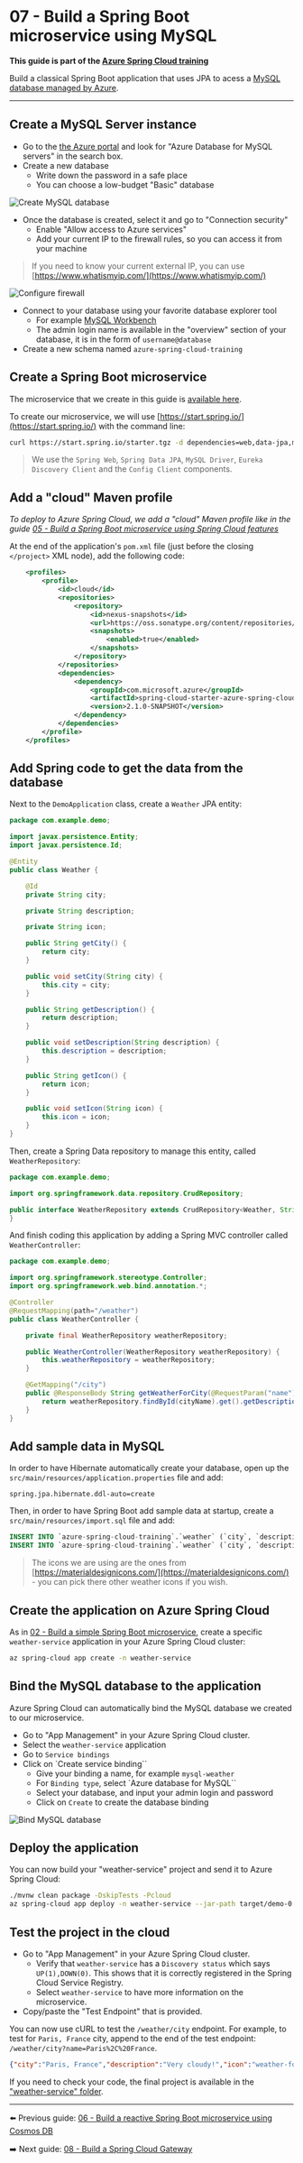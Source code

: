 # 07 - Build a Spring Boot microservice using MySQL

__This guide is part of the [Azure Spring Cloud training](../README.md)__

Build a classical Spring Boot application that uses JPA to acess a [MySQL database managed by Azure](https://docs.microsoft.com/en-us/azure/mysql/?WT.mc_id=azurespringcloud-github-judubois).

---

## Create a MySQL Server instance

- Go to the [the Azure portal](https://portal.azure.com/?WT.mc_id=azurespringcloud-github-judubois) and look for "Azure Database for MySQL servers" in the search box.
- Create a new database
  - Write down the password in a safe place
  - You can choose a low-budget "Basic" database

![Create MySQL database](media/01-create-mysql.png)

- Once the database is created, select it and go to "Connection security"
  - Enable "Allow access to Azure services"
  - Add your current IP to the firewall rules, so you can access it from your machine

> If you need to know your current external IP, you can use [https://www.whatismyip.com/](https://www.whatismyip.com/)

![Configure firewall](media/02-firewall.png)

- Connect to your database using your favorite database explorer tool
  - For example [MySQL Workbench](https://www.mysql.com/fr/products/workbench/)
  - The admin login name is available in the "overview" section of your database, it is in the form of `username@database`
- Create a new schema named `azure-spring-cloud-training`

## Create a Spring Boot microservice

The microservice that we create in this guide is [available here](weather-service/).

To create our microservice, we will use [https://start.spring.io/](https://start.spring.io/) with the command line:

```bash
curl https://start.spring.io/starter.tgz -d dependencies=web,data-jpa,mysql,cloud-eureka,cloud-config-client -d baseDir=weather-service -d bootVersion=2.1.9.RELEASE | tar -xzvf -
```

> We use the `Spring Web`, `Spring Data JPA`, `MySQL Driver`, `Eureka Discovery Client` and the `Config Client` components.

## Add a "cloud" Maven profile

*To deploy to Azure Spring Cloud, we add a "cloud" Maven profile like in the guide [05 - Build a Spring Boot microservice using Spring Cloud features](../05-build-a-spring-boot-microservice-using-spring-cloud-features/README.md)*

At the end of the application's `pom.xml` file (just before the closing `</project>` XML node), add the following code:

```xml
    <profiles>
        <profile>
            <id>cloud</id>
            <repositories>
                <repository>
                    <id>nexus-snapshots</id>
                    <url>https://oss.sonatype.org/content/repositories/snapshots/</url>
                    <snapshots>
                        <enabled>true</enabled>
                    </snapshots>
                </repository>
            </repositories>
            <dependencies>
                <dependency>
                    <groupId>com.microsoft.azure</groupId>
                    <artifactId>spring-cloud-starter-azure-spring-cloud-client</artifactId>
                    <version>2.1.0-SNAPSHOT</version>
                </dependency>
            </dependencies>
        </profile>
    </profiles>
```

## Add Spring code to get the data from the database

Next to the `DemoApplication` class, create a `Weather` JPA entity:

```java
package com.example.demo;

import javax.persistence.Entity;
import javax.persistence.Id;

@Entity
public class Weather {

    @Id
    private String city;

    private String description;

    private String icon;

    public String getCity() {
        return city;
    }

    public void setCity(String city) {
        this.city = city;
    }

    public String getDescription() {
        return description;
    }

    public void setDescription(String description) {
        this.description = description;
    }

    public String getIcon() {
        return icon;
    }

    public void setIcon(String icon) {
        this.icon = icon;
    }
}
```

Then, create a Spring Data repository to manage this entity, called `WeatherRepository`:

```java
package com.example.demo;

import org.springframework.data.repository.CrudRepository;

public interface WeatherRepository extends CrudRepository<Weather, String> {
}
```

And finish coding this application by adding a Spring MVC controller called `WeatherController`:

```java
package com.example.demo;

import org.springframework.stereotype.Controller;
import org.springframework.web.bind.annotation.*;

@Controller
@RequestMapping(path="/weather")
public class WeatherController {

    private final WeatherRepository weatherRepository;

    public WeatherController(WeatherRepository weatherRepository) {
        this.weatherRepository = weatherRepository;
    }

    @GetMapping("/city")
    public @ResponseBody String getWeatherForCity(@RequestParam("name") String cityName) {
        return weatherRepository.findById(cityName).get().getDescription();
    }
}
```

## Add sample data in MySQL

In order to have Hibernate automatically create your database, open up the `src/main/resources/application.properties` file and add:

```properties
spring.jpa.hibernate.ddl-auto=create
```

Then, in order to have Spring Boot add sample data at startup, create a `src/main/resources/import.sql` file and add:

```sql
INSERT INTO `azure-spring-cloud-training`.`weather` (`city`, `description`, `icon`) VALUES ('Paris, France', 'Very cloudy!', 'weather-fog');
INSERT INTO `azure-spring-cloud-training`.`weather` (`city`, `description`, `icon`) VALUES ('London, UK', 'Quite cloudy', 'weather-pouring');
```

> The icons we are using are the ones from [https://materialdesignicons.com/](https://materialdesignicons.com/) - you can pick there other weather icons if you wish.

## Create the application on Azure Spring Cloud

As in [02 - Build a simple Spring Boot microservice](../02-build-a-simple-spring-boot-microservice/README.md), create a specific `weather-service` application in your Azure Spring Cloud cluster:

```bash
az spring-cloud app create -n weather-service
```

## Bind the MySQL database to the application

Azure Spring Cloud can automatically bind the MySQL database we created to our microservice.

- Go to "App Management" in your Azure Spring Cloud cluster.
- Select the `weather-service` application
- Go to `Service bindings`
- Click on `Create service binding``
  - Give your binding a name, for example `mysql-weather`
  - For `Binding type`, select `Azure database for MySQL``
  - Select your database, and input your admin login and password
  - Click on `Create` to create the database binding

![Bind MySQL database](media/03-bind-service-mysql.png)

## Deploy the application

You can now build your "weather-service" project and send it to Azure Spring Cloud:

```bash
./mvnw clean package -DskipTests -Pcloud
az spring-cloud app deploy -n weather-service --jar-path target/demo-0.0.1-SNAPSHOT.jar
```

## Test the project in the cloud

- Go to "App Management" in your Azure Spring Cloud cluster.
  - Verify that `weather-service` has a `Discovery status` which says `UP(1),DOWN(0)`. This shows that it is correctly registered in the Spring Cloud Service Registry.
  - Select `weather-service` to have more information on the microservice.
- Copy/paste the "Test Endpoint" that is provided.

You can now use cURL to test the `/weather/city` endpoint. For example, to test for `Paris, France` city, append to the end of the test endpoint: `/weather/city?name=Paris%2C%20France`.

```json
{"city":"Paris, France","description":"Very cloudy!","icon":"weather-fog"}
```

If you need to check your code, the final project is available in the ["weather-service" folder](weather-service/).

---

⬅️ Previous guide: [06 - Build a reactive Spring Boot microservice using Cosmos DB](../06-build-a-reactive-spring-boot-microservice-using-cosmosdb/README.md)

➡️ Next guide: [08 - Build a Spring Cloud Gateway](../08-build-a-spring-cloud-gateway/README.md)
